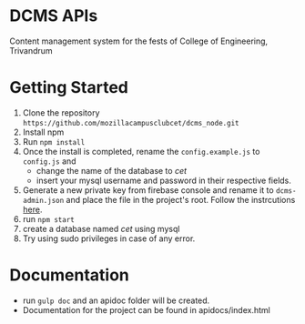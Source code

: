 # DCMS APIs
Content management system for the fests of College of Engineering, Trivandrum

# Getting Started
1. Clone the repository ```https://github.com/mozillacampusclubcet/dcms_node.git```
2. Install npm
3. Run ```npm install```
4. Once the install is completed, rename the ```config.example.js``` to ```config.js``` and 
    - change the name of the database to _cet_
    - insert your mysql username and password in their respective fields. 
5. Generate a new private key from firebase console and rename it to ```dcms-admin.json``` and place the file in the project's root. Follow the instrcutions [here](https://firebase.google.com/docs/admin/setup).
6. run ```npm start```
7. create a database named _cet_ using mysql
8. Try using sudo privileges in case of any error.

# Documentation
- run ```gulp doc``` and an apidoc folder will be created.
- Documentation for the project can be found in apidocs/index.html
